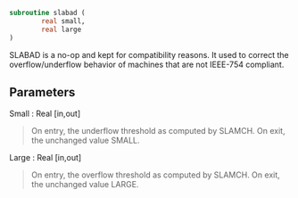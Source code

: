 ```fortran
subroutine slabad (
		real small,
		real large
)
```

 SLABAD is a no-op and kept for compatibility reasons. It used
 to correct the overflow/underflow behavior of machines that
 are not IEEE-754 compliant.

## Parameters
Small : Real [in,out]
> On entry, the underflow threshold as computed by SLAMCH.
> On exit, the unchanged value SMALL.

Large : Real [in,out]
> On entry, the overflow threshold as computed by SLAMCH.
> On exit, the unchanged value LARGE.

